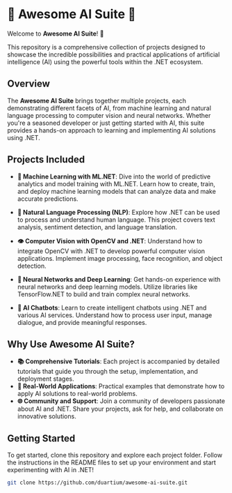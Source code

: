 # 🌟 Awesome AI Suite 🌟

Welcome to **Awesome AI Suite**! 🚀

This repository is a comprehensive collection of projects designed to showcase the incredible possibilities and practical applications of artificial intelligence (AI) using the powerful tools within the .NET ecosystem.

## Overview

The **Awesome AI Suite** brings together multiple projects, each demonstrating different facets of AI, from machine learning and natural language processing to computer vision and neural networks. Whether you're a seasoned developer or just getting started with AI, this suite provides a hands-on approach to learning and implementing AI solutions using .NET.

## Projects Included

- **🤖 Machine Learning with ML.NET**: Dive into the world of predictive analytics and model training with ML.NET. Learn how to create, train, and deploy machine learning models that can analyze data and make accurate predictions.
  
- **💬 Natural Language Processing (NLP)**: Explore how .NET can be used to process and understand human language. This project covers text analysis, sentiment detection, and language translation.

- **👁️ Computer Vision with OpenCV and .NET**: Understand how to integrate OpenCV with .NET to develop powerful computer vision applications. Implement image processing, face recognition, and object detection.

- **🧠 Neural Networks and Deep Learning**: Get hands-on experience with neural networks and deep learning models. Utilize libraries like TensorFlow.NET to build and train complex neural networks.

- **💬 AI Chatbots**: Learn to create intelligent chatbots using .NET and various AI services. Understand how to process user input, manage dialogue, and provide meaningful responses.

## Why Use Awesome AI Suite?

- **📚 Comprehensive Tutorials**: Each project is accompanied by detailed tutorials that guide you through the setup, implementation, and deployment stages.
- **🌟 Real-World Applications**: Practical examples that demonstrate how to apply AI solutions to real-world problems.
- **🌐 Community and Support**: Join a community of developers passionate about AI and .NET. Share your projects, ask for help, and collaborate on innovative solutions.

## Getting Started

To get started, clone this repository and explore each project folder. Follow the instructions in the README files to set up your environment and start experimenting with AI in .NET!

```sh
git clone https://github.com/duartium/awesome-ai-suite.git
